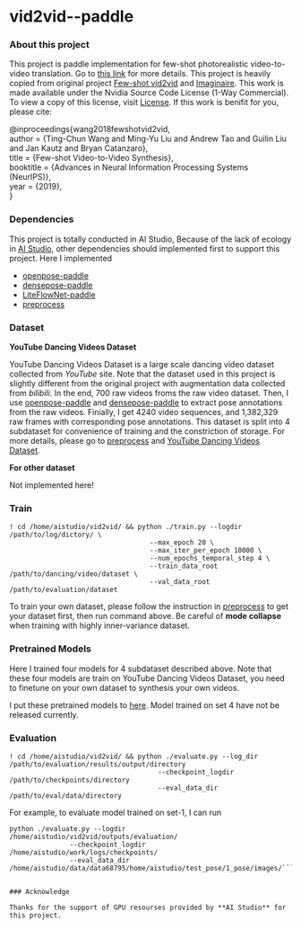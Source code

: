 # vid2vid--paddle

### About this project

This project is paddle implementation for few-shot photorealistic video-to-video translation. Go to [this link](https://arxiv.org/pdf/1910.12713) for more details. This project is heavily copied from original project [Few-shot vid2vid](https://github.com/NVlabs/few-shot-vid2vid) and [Imaginaire](https://github.com/NVlabs/imaginaire). This work is made available under the Nvidia Source Code License (1-Way Commercial). To view a copy of this license, visit [License](https://nvlabs.github.io/few-shot-vid2vid/License.txt). If this work is benifit for you, please cite:

@inproceedings{wang2018fewshotvid2vid,\
   author    = {Ting-Chun Wang and Ming-Yu Liu and Andrew Tao and Guilin Liu and Jan Kautz and Bryan Catanzaro},\
   title     = {Few-shot Video-to-Video Synthesis},\
   booktitle = {Advances in Neural Information Processing Systems (NeurIPS)},   \
   year      = {2019},\
}


### Dependencies

This project is totally conducted in AI Studio, Because of the lack of ecology in [AI Studio](https://aistudio.baidu.com/aistudio/projectdetail/1422764), other dependencies should implemented first to support this project. Here I implemented 
* [openpose-paddle](https://aistudio.baidu.com/aistudio/projectdetail/1403743)
* [densepose-paddle](https://aistudio.baidu.com/aistudio/projectdetail/1413614)
* [LiteFlowNet-paddle](https://aistudio.baidu.com/aistudio/projectdetail/1354069)
* [preprocess](https://aistudio.baidu.com/aistudio/projectdetail/1441848)


### Dataset

**YouTube Dancing Videos Dataset**

YouTube Dancing Videos Dataset is a large scale dancing video dataset collected from *YouTube* site. Note that the dataset used in this project is slightly different from the original project with augmentation data collected from *bilibili*. In the end, 700 raw videos froms the raw video dataset. Then, I use [openpose-paddle](https://aistudio.baidu.com/aistudio/projectdetail/1403743) and [densepose-paddle](https://aistudio.baidu.com/aistudio/projectdetail/1413614) to extract pose annotations from the raw videos. Finially, I get 4240 video sequences, and 1,382,329 raw frames with corresponding pose annotations. This dataset is split into 4 subdataset for convenience of training and the constriction of storage. For more details, please go to [preprocess](https://aistudio.baidu.com/aistudio/projectdetail/1441848) and [YouTube Dancing Videos Dataset](https://aistudio.baidu.com/aistudio/projectdetail/1469795).

**For other dataset**

Not implemented here!

### Train

```
! cd /home/aistudio/vid2vid/ && python ./train.py --logdir /path/to/log/dictory/ \
                                   --max_epoch 20 \
                                   --max_iter_per_epoch 10000 \
                                   --num_epochs_temporal_step 4 \
                                   --train_data_root /path/to/dancing/video/dataset \
                                   --val_data_root /path/to/evaluation/dataset
```

To train your own dataset, please follow the instruction in [preprocess](https://aistudio.baidu.com/aistudio/projectdetail/1441848) to get your dataset first, then run command above. Be careful of **mode collapse** when training with highly inner-variance dataset.


### Pretrained Models

Here I trained four models for 4 subdataset described above. Note that these four models are train on YouTube Dancing Videos Dataset, you need to finetune on your own dataset to synthesis your own videos.

I put these pretrained models to [here](https://aistudio.baidu.com/aistudio/datasetdetail/68795). Model trained on set 4 have not be released currently.

### Evaluation

```
! cd /home/aistudio/vid2vid/ && python ./evaluate.py --log_dir /path/to/evaluation/results/output/directory
                                     --checkpoint_logdir /path/to/checkpoints/directory
                                     --eval_data_dir /path/to/eval/data/directory
```
For example, to evaluate model trained on set-1, I can run
```
python ./evaluate.py --logdir /home/aistudio/vid2vid/outputs/evaluation/ 
               --checkpoint_logdir /home/aistudio/work/logs/checkpoints/ 
               --eval_data_dir /home/aistudio/data/data68795/home/aistudio/test_pose/1_pose/images/```


### Acknowledge

Thanks for the support of GPU resourses provided by **AI Studio** for this project.
